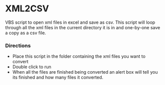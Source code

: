 # XML2CSV

VBS script to open xml files in excel and save as csv. This script will loop through all the xml files in the current directory it is in and one-by-one save a copy as a csv file.

### Directions

* Place this script in the folder containing the xml files you want to convert
* Double click to run
* When all the files are finished being converted an alert box will tell you its finished and how many files it converted.
